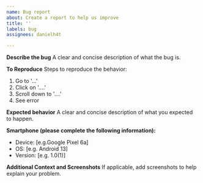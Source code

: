 ```yaml
---
name: Bug report
about: Create a report to help us improve
title: ''
labels: bug
assignees: danielh4t

---
```


**Describe the bug**
A clear and concise description of what the bug is.

**To Reproduce**
Steps to reproduce the behavior:
1. Go to '...'
2. Click on '....'
3. Scroll down to '....'
4. See error

**Expected behavior**
A clear and concise description of what you expected to happen.

**Smartphone (please complete the following information):**
 - Device: [e.g.Google Pixel 6a]
 - OS: [e.g. Android 13]
 - Version: [e.g. 1.0(1)]

**Additional Context and Screenshots**
If applicable, add screenshots to help explain your problem.
